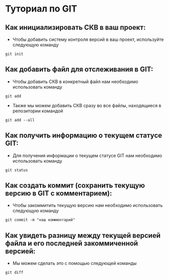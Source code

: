 # Туториал по GIT

## Как инициализировать СКВ в ваш проект:

* Чтобы добавить систему контроля версий в ваш проект, используйте следующую команду

```
git init
```
 
 ## Как добавить файл для отслеживания в GIT:

* Чтобы добавить СКВ в конкретный файл нам необходимо использовать команду

```
git add
```

* Также мы можем добавить СКВ сразу во все файлы, находящиеся в репозитории командой

```
git add --all 
```

## Как получить информацию о текущем статусе GIT:

* Для получения информации о текущем статусе GIT нам необходимо использовать команду

```
git status
```

## Как создать коммит (сохранить текущую версию в GIT с комментарием):

* Чтобы закоммитить текущую версию нам необходимо использовать следующую команду

```
git commit -m "наш комментарий" 
```

## Как увидеть разницу между текущей версией файла и его последней закоммиченной версией:

* Мы можем сделать это с помощью следующей команды

```
git diff
```